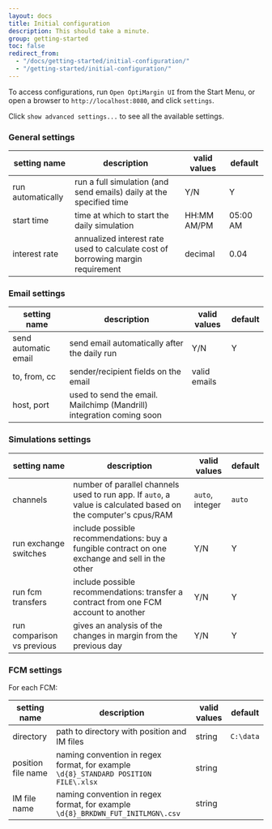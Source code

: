 ```yaml
---
layout: docs
title: Initial configuration
description: This should take a minute.
group: getting-started
toc: false
redirect_from:
  - "/docs/getting-started/initial-configuration/"
  - "/getting-started/initial-configuration/"
---
```


To access configurations, run `Open OptiMargin UI` from the Start Menu, or open a browser to `http://localhost:8080`, and click `settings`.

Click `show advanced settings...` to see all the available settings.

### General settings

| setting name | description | valid values | default |
|----------------------------|----------------------------------------------------------------------------------------------------------------|-----------------|----------|
| run automatically | run a full simulation (and send emails) daily at the specified time | Y/N | Y |
| start time | time at which to start the daily simulation | HH:MM AM/PM | 05:00 AM |
| interest rate | annualized interest rate used to calculate cost of borrowing margin requirement | decimal | 0.04 |

### Email settings

| setting name | description | valid values | default |
|----------------------------|----------------------------------------------------------------------------------------------------------------|-----------------|----------|
| send automatic email | send email automatically after the daily run | Y/N | Y |
| to, from, cc | sender/recipient fields on the email | valid emails |  |
| host, port | used to send the email. Mailchimp (Mandrill) integration coming soon |  |  |

### Simulations settings

| setting name | description | valid values | default |
|----------------------------|----------------------------------------------------------------------------------------------------------------|-----------------|----------|
| channels | number of parallel channels used to run app. If `auto`, a value is calculated based on the computer's cpus/RAM | `auto`, integer | `auto` |
| run exchange switches | include possible recommendations: buy a fungible contract on one exchange and sell in the other | Y/N | Y |
| run fcm transfers | include possible recommendations: transfer a contract from one FCM account to another | Y/N | Y |
| run comparison vs previous | gives an analysis of the changes in margin from the previous day | Y/N | Y |

### FCM settings

For each FCM:

| setting name | description | valid values | default |
|----------------------------|----------------------------------------------------------------------------------------------------------------|-----------------|----------|
| directory | path to directory with position and IM files | string | `C:\data` |
| position file name | naming convention in regex format, for example `\d{8}_STANDARD POSITION FILE\.xlsx` | string |  |
| IM file name | naming convention in regex format, for example `\d{8}_BRKDWN_FUT_INITLMGN\.csv` | string |  |